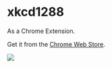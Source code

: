 xkcd1288
=========

As a Chrome Extension.

Get it from the [Chrome Web Store](https://chrome.google.com/webstore/detail/xkcd-1288/eidijalpmjohhlffdkcifjkkdlnckdlo).

![](https://mediacru.sh/wgaBeaRVYJsO.png)

